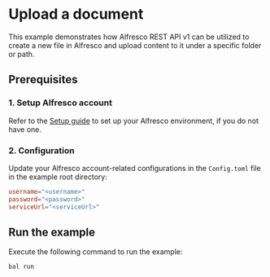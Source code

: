 # Upload a document

This example demonstrates how Alfresco REST API v1 can be utilized to create a new file in Alfresco and upload content to it under a specific folder or path.

## Prerequisites

### 1. Setup Alfresco account

Refer to the [Setup guide](https://central.ballerina.io/ballerinax/alfresco/latest#setup-guide) to set up your Alfresco
environment, if you do not have one.

### 2. Configuration

Update your Alfresco account-related configurations in the `Config.toml` file in the example root directory:

```toml
username="<username>"
password="<password>"
serviceUrl="<serviceUrl>"
```

## Run the example

Execute the following command to run the example:

```ballerina
bal run
```